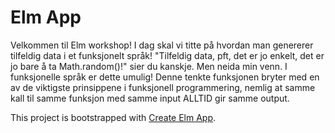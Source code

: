 # Elm App

Velkommen til Elm workshop! I dag skal vi titte på hvordan man genererer tilfeldig data i et funksjonelt språk! "Tilfeldig data, pft, det er jo enkelt, det er jo bare å ta Math.random\(\)!" sier du kanskje. Men neida min venn. I funksjonelle språk er dette umulig! Denne tenkte funksjonen bryter med en av de viktigste prinsippene i funksjonell programmering, nemlig at samme kall til samme funksjon med samme input ALLTID gir samme output.

This project is bootstrapped with [Create Elm App](https://github.com/halfzebra/create-elm-app).

